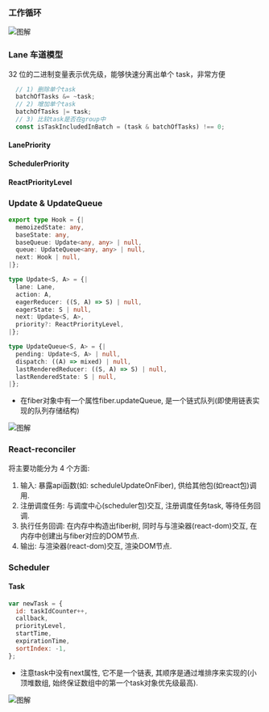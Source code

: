### 工作循环
![图解](https://images-1306393180.cos.ap-chongqing.myqcloud.com/workloop.png)
### Lane 车道模型
32 位的二进制变量表示优先级，能够快速分离出单个 task，非常方便
```ts
  // 1) 删除单个task
  batchOfTasks &= ~task;
  // 2) 增加单个task
  batchOfTasks |= task;
  // 3) 比较task是否在group中
  const isTaskIncludedInBatch = (task & batchOfTasks) !== 0;
```
#### LanePriority
#### SchedulerPriority
#### ReactPriorityLevel

### Update & UpdateQueue
```ts
export type Hook = {|
  memoizedState: any,
  baseState: any,
  baseQueue: Update<any, any> | null,
  queue: UpdateQueue<any, any> | null,
  next: Hook | null,
|};

type Update<S, A> = {|
  lane: Lane,
  action: A,
  eagerReducer: ((S, A) => S) | null,
  eagerState: S | null,
  next: Update<S, A>,
  priority?: ReactPriorityLevel,
|};

type UpdateQueue<S, A> = {|
  pending: Update<S, A> | null,
  dispatch: ((A) => mixed) | null,
  lastRenderedReducer: ((S, A) => S) | null,
  lastRenderedState: S | null,
|};
```
- 在fiber对象中有一个属性fiber.updateQueue, 是一个链式队列(即使用链表实现的队列存储结构)

![图解](https://images-1306393180.cos.ap-chongqing.myqcloud.com/updatequeue.png)

### React-reconciler
将主要功能分为 4 个方面:
1. 输入: 暴露api函数(如: scheduleUpdateOnFiber), 供给其他包(如react包)调用.
2. 注册调度任务: 与调度中心(scheduler包)交互, 注册调度任务task, 等待任务回调.
3. 执行任务回调: 在内存中构造出fiber树, 同时与与渲染器(react-dom)交互, 在内存中创建出与fiber对应的DOM节点.
4. 输出: 与渲染器(react-dom)交互, 渲染DOM节点.

### Scheduler

#### Task
```js
var newTask = {
  id: taskIdCounter++,
  callback,
  priorityLevel,
  startTime,
  expirationTime,
  sortIndex: -1,
};
```
- 注意task中没有next属性, 它不是一个链表, 其顺序是通过堆排序来实现的(小顶堆数组, 始终保证数组中的第一个task对象优先级最高).

![图解](https://images-1306393180.cos.ap-chongqing.myqcloud.com/taskqueue.png)
